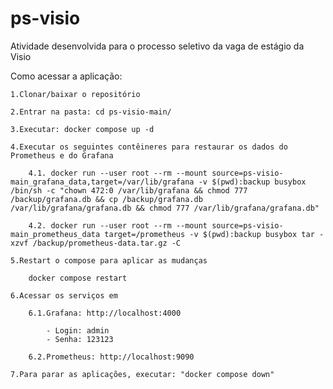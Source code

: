 # ps-visio
Atividade desenvolvida para o processo seletivo da vaga de estágio da Visio

Como acessar a aplicação:

    1.Clonar/baixar o repositório
    
    2.Entrar na pasta: cd ps-visio-main/

    3.Executar: docker compose up -d

    4.Executar os seguintes contêineres para restaurar os dados do Prometheus e do Grafana

	    4.1. docker run --user root --rm --mount source=ps-visio-main_grafana_data,target=/var/lib/grafana -v $(pwd):backup busybox /bin/sh -c "chown 472:0 /var/lib/grafana && chmod 777 /backup/grafana.db && cp /backup/grafana.db /var/lib/grafana/grafana.db && chmod 777 /var/lib/grafana/grafana.db"
	    
	    4.2. docker run --user root --rm --mount source=ps-visio-main_prometheus_data target=/prometheus -v $(pwd):backup busybox tar -xzvf /backup/prometheus-data.tar.gz -C
    
    5.Restart o compose para aplicar as mudanças
    
    	docker compose restart

    6.Acessar os serviços em

        6.1.Grafana: http://localhost:4000
            
            - Login: admin
            - Senha: 123123

        6.2.Prometheus: http://localhost:9090

    7.Para parar as aplicações, executar: "docker compose down"
